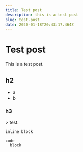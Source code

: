 ```yaml
---
title: Test post
description: this is a test post
slug: test-post
date: 2020-01-18T20:43:17.464Z
---
```

# Test post

This is a test post.

## h2

* a
* b

### h3

\> test.

`inline block`

```
code
  block
```
